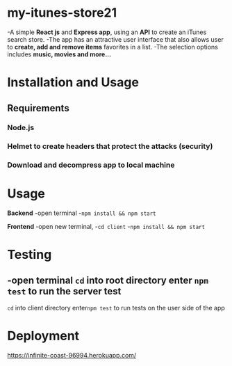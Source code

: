 # my-itunes-store21

-A simple **React js** and **Express app**, using an **API** to create an iTunes search store.
-The app has an attractive user interface that also allows user to  **create,
add and remove items** favorites in a list.
-The selection options includes **music, movies and more...**

# Installation and Usage

## Requirements 
### Node.js
### Helmet to create headers that protect the attacks (security)
### Download and decompress app to local machine

# Usage
**Backend**
-open terminal
-``npm install && npm start``

**Frontend**
-open new terminal,
-``cd client``
-``npm install && npm start``

# Testing
-open terminal
``cd`` into root directory
enter ``npm test`` to run the server test
--------------------------------------------
``cd`` into client directory
enter``npm test`` to run tests on the user side of the app

# Deployment 
https://infinite-coast-96994.herokuapp.com/
